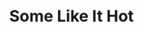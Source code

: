 ---
title: Some Like It Hot
poster: some-like-it-hot.jpg
header: some-like-it-hot-header.jpg
description: A new musical comedy based on the 1959 film of the same name.
theater: Shubert Theatre
original_preview: '2022-11-01'
original_opening: '2022-12-11'
preview: '2022-11-01'
opening: '2022-12-11'
tonyaward: false
criticspick: false
tags: 
  - Musical
  - Broadway
trailer: 'https://www.youtube.com/watch?v=SSXBXXinMGQ'
website: 'https://somelikeithotmusical.com'
tickets:
  - highlight: true
    info: https://rush.telecharge.com/
    title: $45 D-Lottery
    type: digitalLottery
  - highlight: false
    info: https://www.telecharge.com/Broadway/Some-Like-It-Hot
    title: $69+ Tickets
    type: regular
---